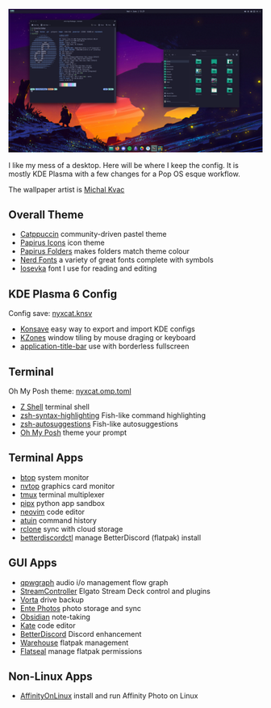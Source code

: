 ![My Desktop](assets/kdelook.png)

I like my mess of a desktop. Here will be where I keep the config. It is mostly
KDE Plasma with a few changes for a Pop OS esque workflow.

The wallpaper artist is [Michal Kvac](https://kvacm.carrd.co/)

## Overall Theme

- [Catppuccin](https://github.com/catppuccin/catppuccin)
community-driven pastel theme
- [Papirus Icons](https://github.com/PapirusDevelopmentTeam/papirus-icon-theme)
icon theme
- [Papirus Folders](https://github.com/PapirusDevelopmentTeam/papirus-folders)
makes folders match theme colour
- [Nerd Fonts](https://github.com/ryanoasis/nerd-fonts)
a variety of great fonts complete with symbols
- [Iosevka](https://github.com/be5invis/Iosevka)
font I use for reading and editing

## KDE Plasma 6 Config

Config save: [nyxcat.knsv](nyxcat/conf.yaml)

- [Konsave](https://github.com/Prayag2/konsave)
easy way to export and import KDE configs
- [KZones](https://github.com/gerritdevriese/kzones)
window tiling by mouse draging or keyboard
- [application-title-bar](https://github.com/antroids/application-title-bar)
use with borderless fullscreen

## Terminal

Oh My Posh theme: [nyxcat.omp.toml](nyxcat.omp.toml)

- [Z Shell](https://zsh.sourceforge.io/)
terminal shell
- [zsh-syntax-highlighting](https://github.com/zsh-users/zsh-syntax-highlighting)
Fish-like command highlighting
- [zsh-autosuggestions](https://github.com/zsh-users/zsh-autosuggestions)
Fish-like autosuggestions
- [Oh My Posh](https://github.com/jandedobbeleer/oh-my-posh)
theme your prompt

## Terminal Apps

- [btop](https://github.com/aristocratos/btop)
system monitor
- [nvtop](https://github.com/Syllo/nvtop)
graphics card monitor
- [tmux](https://github.com/tmux/tmux)
terminal multiplexer
- [pipx](https://github.com/pypa/pipx)
python app sandbox
- [neovim](https://github.com/neovim/neovim)
code editor
- [atuin](https://github.com/atuinsh/atuin)
command history
- [rclone](https://github.com/rclone/rclone)
sync with cloud storage
- [betterdiscordctl](https://github.com/bb010g/betterdiscordctl)
manage BetterDiscord (flatpak) install

## GUI Apps

- [qpwgraph](https://gitlab.freedesktop.org/rncbc/qpwgraph)
audio i/o management flow graph
- [StreamController](https://github.com/StreamController/StreamController)
Elgato Stream Deck control and plugins
- [Vorta](https://github.com/borgbase/vorta)
drive backup
- [Ente Photos](https://github.com/ente-io/ente)
photo storage and sync
- [Obsidian](https://obsidian.md/)
note-taking
- [Kate](https://invent.kde.org/utilities/kate)
code editor
- [BetterDiscord](https://github.com/BetterDiscord/BetterDiscord/)
Discord enhancement
- [Warehouse](https://github.com/flattool/warehouse)
flatpak management
- [Flatseal](https://github.com/tchx84/flatseal)
manage flatpak permissions

## Non-Linux Apps

- [AffinityOnLinux](https://github.com/Twig6943/AffinityOnLinux)
install and run Affinity Photo on Linux

